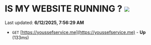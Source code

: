 # IS MY WEBSITE RUNNING ? [![](https://img.shields.io/static/v1?label=Sponsor&message=%E2%9D%A4&logo=GitHub&color=%23fe8e86)](https://github.com/sponsors/Youssef-Lehmam)

Last updated: **6/12/2025, 7:56:29 AM**

- `GET` [https://youssefservice.me](https://youssefservice.me) - **Up** (133ms)
